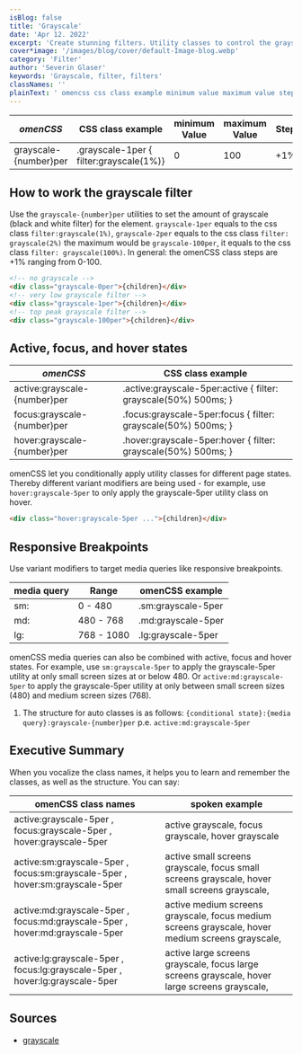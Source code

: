 ```yaml
---
isBlog: false
title: 'Grayscale'
date: 'Apr 12. 2022'
excerpt: 'Create stunning filters. Utility classes to control the grayscale.'
cover*image: '/images/blog/cover/default-Image-blog.webp'
category: 'Filter'
author: 'Severin Glaser'
keywords: 'Grayscale, filter, filters'
classNames: ''
plainText: ' omencss css class example minimum value maximum value step grayscale number per grayscale-1per filter:grayscale 1% 0 100 +1% how to work the grayscale filter use the `grayscale number per` utilities to set the amount of grayscale black and white filter for the element `grayscale-1per` equals to the css class `filter:grayscale 1% ` `grayscale-2per` equals to the css class `filter: grayscale 2% ` the maximum would be `grayscale-100per` it equals to the css class `filter: grayscale 100% ` in general: the omencss class steps are +1% ranging from 0-100  active focus and hover states omencss css class example active:grayscale number per active :grayscale-5per:active filter: grayscale 50% 500ms; focus:grayscale number per focus :grayscale-5per:focus filter: grayscale 50% 500ms; hover:grayscale number per hover :grayscale-5per:hover filter: grayscale 50% 500ms; omencss let you conditionally apply utility classes for different page states thereby different variant modifiers are being used for example use `hover:grayscale-5per` to only apply the grayscale-5per utility class on hover  responsive breakpoints use variant modifiers to target media queries like responsive breakpoints media query range omencss example sm: 0 480 sm:grayscale-5per md: 480 768 md:grayscale-5per lg: 768 1080 lg:grayscale-5per omencss media queries can also be combined with active focus and hover states for example use `sm:grayscale-5per` to apply the grayscale-5per utility at only small screen sizes at or below 480 or `active:md:grayscale-5per` to apply the grayscale-5per utility at only between small screen sizes 480 and medium screen sizes 768 1 the structure for auto classes is as follows: ` conditional state : media query :grayscale number per` p e `active:md:grayscale-5per` executive summary when you vocalize the class names it helps you to learn and remember the classes as well as the structure you can say: omencss class names spoken example active:grayscale-5per focus:grayscale-5per hover:grayscale-5per active grayscale focus grayscale hover grayscale active:sm:grayscale-5per focus:sm:grayscale-5per hover:sm:grayscale-5per active small screens grayscale focus small screens grayscale hover small screens grayscale active:md:grayscale-5per focus:md:grayscale-5per hover:md:grayscale-5per active medium screens grayscale focus medium screens grayscale hover medium screens grayscale active:lg:grayscale-5per focus:lg:grayscale-5per hover:lg:grayscale-5per active large screens grayscale focus large screens grayscale hover large screens grayscale sources grayscale https: developer mozilla org en-us docs web css filter-function grayscale '
---
```


| _omenCSS_             | CSS class example                       | minimum Value | maximum Value | Step |
| --------------------- | --------------------------------------- | ------------- | ------------- | ---- |
| grayscale-{number}per | .grayscale-1per { filter:grayscale(1%)} | 0             | 100           | +1%  |

## How to work the grayscale filter

Use the `grayscale-{number}per` utilities to set the amount of grayscale (black and white filter) for the element. `grayscale-1per` equals to the css class `filter:grayscale(1%)`, `grayscale-2per` equals to the css class `filter: grayscale(2%)` the maximum would be `grayscale-100per`, it equals to the css class `filter: grayscale(100%)`. In general: the omenCSS class steps are +1% ranging from 0-100.

```html
<!-- no grayscale -->
<div class="grayscale-0per">{children}</div>
<!-- very low grayscale filter -->
<div class="grayscale-1per">{children}</div>
<!-- top peak grayscale filter -->
<div class="grayscale-100per">{children}</div>
```

## Active, focus, and hover states

| _omenCSS_                    | CSS class example                                                |
| ---------------------------- | ---------------------------------------------------------------- |
| active:grayscale-{number}per | .active\:grayscale-5per:active { filter: grayscale(50%) 500ms; } |
| focus:grayscale-{number}per  | .focus\:grayscale-5per:focus { filter: grayscale(50%) 500ms; }   |
| hover:grayscale-{number}per  | .hover\:grayscale-5per:hover { filter: grayscale(50%) 500ms; }   |

omenCSS let you conditionally apply utility classes for different page states. Thereby different variant modifiers are being used - for example, use `hover:grayscale-5per` to only apply the grayscale-5per utility class on hover.

```html
<div class="hover:grayscale-5per ...">{children}</div>
```

## Responsive Breakpoints

Use variant modifiers to target media queries like responsive breakpoints.

| media query | Range      | omenCSS example    |
| ----------- | ---------- | ------------------ |
| sm:         | 0 - 480    | .sm:grayscale-5per |
| md:         | 480 - 768  | .md:grayscale-5per |
| lg:         | 768 - 1080 | .lg:grayscale-5per |

omenCSS media queries can also be combined with active, focus and hover states. For example, use `sm:grayscale-5per` to apply the grayscale-5per utility at only small screen sizes at or below 480. Or `active:md:grayscale-5per` to apply the grayscale-5per utility at only between small screen sizes (480) and medium screen sizes (768).

1. The structure for auto classes is as follows: `{conditional state}:{media query}:grayscale-{number}per` p.e. `active:md:grayscale-5per`

## Executive Summary

When you vocalize the class names, it helps you to learn and remember the classes, as well as the structure. You can say:

| omenCSS class names                                                          | spoken example                                                                                   |
| ---------------------------------------------------------------------------- | ------------------------------------------------------------------------------------------------ |
| active:grayscale-5per , focus:grayscale-5per , hover:grayscale-5per          | active grayscale, focus grayscale, hover grayscale                                               |
| active:sm:grayscale-5per , focus:sm:grayscale-5per , hover:sm:grayscale-5per | active small screens grayscale, focus small screens grayscale, hover small screens grayscale,    |
| active:md:grayscale-5per , focus:md:grayscale-5per , hover:md:grayscale-5per | active medium screens grayscale, focus medium screens grayscale, hover medium screens grayscale, |
| active:lg:grayscale-5per , focus:lg:grayscale-5per , hover:lg:grayscale-5per | active large screens grayscale, focus large screens grayscale, hover large screens grayscale,    |

## Sources

- [grayscale](https://developer.mozilla.org/en-US/docs/Web/CSS/filter-function/grayscale)
